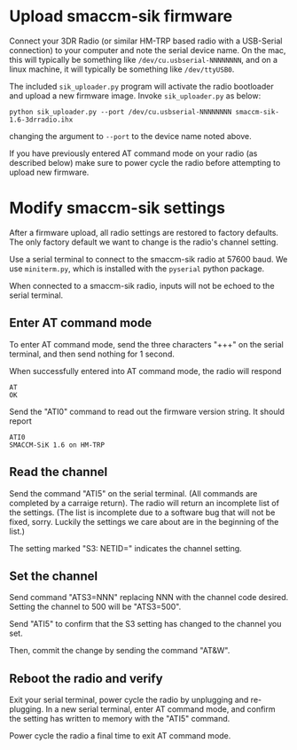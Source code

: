 
# Upload smaccm-sik firmware

Connect your 3DR Radio (or similar HM-TRP based radio with a USB-Serial
connection) to your computer and note the serial device name. On the mac, this
will typically be something like `/dev/cu.usbserial-NNNNNNNN`, and on a linux
machine, it will typically be something like `/dev/ttyUSB0`.

The included `sik_uploader.py` program will activate the radio bootloader and
upload a new firmware image. Invoke `sik_uploader.py` as below:

```
python sik_uploader.py --port /dev/cu.usbserial-NNNNNNNN smaccm-sik-1.6-3drradio.ihx
```

changing the argument to `--port` to the device name noted above.

If you have previously entered AT command mode on your radio (as described
below) make sure to power cycle the radio before attempting to upload new
firmware.

# Modify smaccm-sik settings

After a firmware upload, all radio settings are restored to factory defaults.
The only factory default we want to change is the radio's channel setting.

Use a serial terminal to connect to the smaccm-sik radio at 57600 baud.
We use `miniterm.py`, which is installed with the `pyserial` python package.

When connected to a smaccm-sik radio, inputs will not be echoed to the serial
terminal.

## Enter AT command mode

To enter AT command mode, send the three characters "+++" on the serial
terminal, and then send nothing for 1 second.

When successfully entered into AT command mode, the radio will respond

```
AT
OK
```


Send the "ATI0" command to read out the firmware version string. It should
report

```
ATI0
SMACCM-SiK 1.6 on HM-TRP
```

## Read the channel

Send the command "ATI5" on the serial terminal. (All commands are completed by a
carraige return). The radio will return an incomplete list of the settings. (The
list is incomplete due to a software bug that will not be fixed, sorry. Luckily
the settings we care about are in the beginning of the list.)

The setting marked "S3: NETID=" indicates the channel setting.

## Set the channel


Send command "ATS3=NNN" replacing NNN with the channel code desired. Setting the
channel to 500 will be "ATS3=500".

Send "ATI5" to confirm that the S3 setting has changed to the channel you set.

Then, commit the change by sending the command "AT&W".

## Reboot the radio and verify

Exit your serial terminal, power cycle the radio by unplugging and re-plugging.
In a new serial terminal, enter AT command mode, and confirm the setting has
written to memory with the "ATI5" command.

Power cycle the radio a final time to exit AT command mode.

